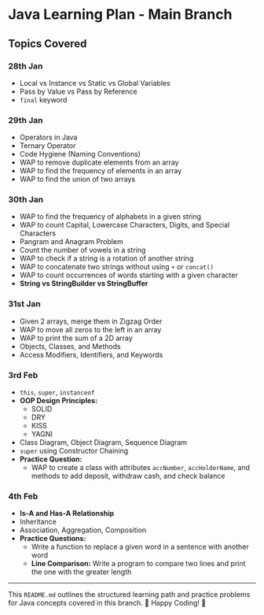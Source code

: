 # Java Learning Plan - Main Branch

## Topics Covered

### **28th Jan**
- Local vs Instance vs Static vs Global Variables
- Pass by Value vs Pass by Reference
- `final` keyword

### **29th Jan**
- Operators in Java
- Ternary Operator
- Code Hygiene (Naming Conventions)
- WAP to remove duplicate elements from an array
- WAP to find the frequency of elements in an array
- WAP to find the union of two arrays

### **30th Jan**
- WAP to find the frequency of alphabets in a given string
- WAP to count Capital, Lowercase Characters, Digits, and Special Characters
- Pangram and Anagram Problem
- Count the number of vowels in a string
- WAP to check if a string is a rotation of another string
- WAP to concatenate two strings without using `+` or `concat()`
- WAP to count occurrences of words starting with a given character
- **String vs StringBuilder vs StringBuffer**

### **31st Jan**
- Given 2 arrays, merge them in Zigzag Order
- WAP to move all zeros to the left in an array
- WAP to print the sum of a 2D array
- Objects, Classes, and Methods
- Access Modifiers, Identifiers, and Keywords

### **3rd Feb**
- `this`, `super`, `instanceof`
- **OOP Design Principles:**
  - SOLID
  - DRY
  - KISS
  - YAGNI
- Class Diagram, Object Diagram, Sequence Diagram
- `super` using Constructor Chaining
- **Practice Question:**
  - WAP to create a class with attributes `accNumber`, `accHolderName`, and methods to add deposit, withdraw cash, and check balance

### **4th Feb**
- **Is-A and Has-A Relationship**
- Inheritance
- Association, Aggregation, Composition
- **Practice Questions:**
  - Write a function to replace a given word in a sentence with another word
  - **Line Comparison:** Write a program to compare two lines and print the one with the greater length

---

This `README.md` outlines the structured learning path and practice problems for Java concepts covered in this branch. 📌 Happy Coding! 🚀

